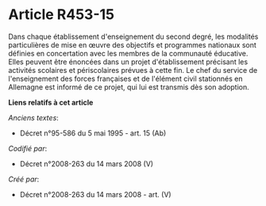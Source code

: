 # Article R453-15

Dans chaque établissement d'enseignement du second degré, les modalités particulières de mise en œuvre des objectifs et
programmes nationaux sont définies en concertation avec les membres de la communauté éducative. Elles peuvent être énoncées
dans un projet d'établissement précisant les activités scolaires et périscolaires prévues à cette fin. Le chef du service de
l'enseignement des forces françaises et de l'élément civil stationnés en Allemagne est informé de ce projet, qui lui est
transmis dès son adoption.

**Liens relatifs à cet article**

_Anciens textes_:

  - Décret n°95-586 du 5 mai 1995 - art. 15 (Ab)

_Codifié par_:

  - Décret n°2008-263 du 14 mars 2008 (V)

_Créé par_:

  - Décret n°2008-263 du 14 mars 2008 - art. (V)
